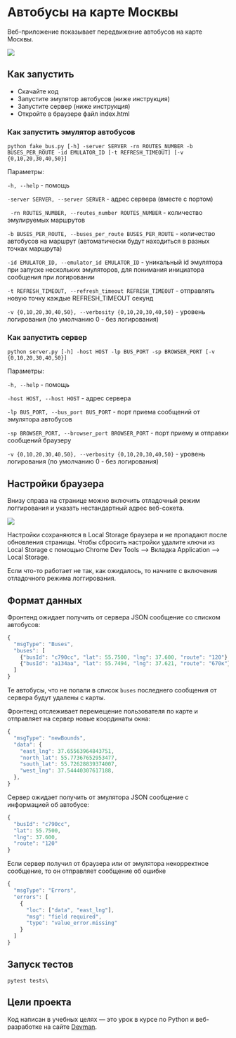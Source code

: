 # Автобусы на карте Москвы

Веб-приложение показывает передвижение автобусов на карте Москвы.

<img src="screenshots/buses.gif">

## Как запустить

- Скачайте код
- Запустите эмулятор автобусов (ниже инструкция)
- Запустите сервер (ниже инструкция)
- Откройте в браузере файл index.html

### Как запустить эмулятор автобусов

```shell
python fake_bus.py [-h] -server SERVER -rn ROUTES_NUMBER -b BUSES_PER_ROUTE -id EMULATOR_ID [-t REFRESH_TIMEOUT] [-v {0,10,20,30,40,50}]
```

Параметры:

`-h, --help` - помощь

`-server SERVER, --server SERVER` - адрес сервера (вместе с портом)

` -rn ROUTES_NUMBER, --routes_number ROUTES_NUMBER` - количество эмулируемых маршрутов

`-b BUSES_PER_ROUTE, --buses_per_route BUSES_PER_ROUTE` - количество автобусов на маршрут (автоматически будут находиться в разных точках маршрута)

`-id EMULATOR_ID, --emulator_id EMULATOR_ID` - уникальный id эмулятора при запуске нескольких эмуляторов, для понимания инициатора сообщения при логировании

`-t REFRESH_TIMEOUT, --refresh_timeout REFRESH_TIMEOUT` - отправлять новую точку каждые REFRESH_TIMEOUT секунд

`-v {0,10,20,30,40,50}, --verbosity {0,10,20,30,40,50}` - уровень логирования (по умолчанию 0 - без логирования)

### Как запустить сервер

```shell
python server.py [-h] -host HOST -lp BUS_PORT -sp BROWSER_PORT [-v {0,10,20,30,40,50}]
```

Параметры:

`-h, --help` - помощь

`-host HOST, --host HOST` - адрес сервера

`-lp BUS_PORT, --bus_port BUS_PORT` - порт приема сообщений от эмулятора автобусов

`-sp BROWSER_PORT, --browser_port BROWSER_PORT` - порт приему и отправки сообщений браузеру

`-v {0,10,20,30,40,50}, --verbosity {0,10,20,30,40,50}` - уровень логирования (по умолчанию 0 - без логирования)

## Настройки браузера

Внизу справа на странице можно включить отладочный режим логгирования и указать нестандартный адрес веб-сокета.

<img src="screenshots/settings.png">

Настройки сохраняются в Local Storage браузера и не пропадают после обновления страницы. Чтобы сбросить настройки удалите ключи из Local Storage с помощью Chrome Dev Tools —> Вкладка Application —> Local Storage.

Если что-то работает не так, как ожидалось, то начните с включения отладочного режима логгирования.

## Формат данных

Фронтенд ожидает получить от сервера JSON сообщение со списком автобусов:

```js
{
  "msgType": "Buses",
  "buses": [
    {"busId": "c790сс", "lat": 55.7500, "lng": 37.600, "route": "120"},
    {"busId": "a134aa", "lat": 55.7494, "lng": 37.621, "route": "670к"},
  ]
}
```

Те автобусы, что не попали в список `buses` последнего сообщения от сервера будут удалены с карты.

Фронтенд отслеживает перемещение пользователя по карте и отправляет на сервер новые координаты окна:

```js
{
  "msgType": "newBounds",
  "data": {
    "east_lng": 37.65563964843751,
    "north_lat": 55.77367652953477,
    "south_lat": 55.72628839374007,
    "west_lng": 37.54440307617188,
  },
}
```

Сервер ожидает получить от эмулятора JSON сообщение с информацией об автобусе:

```js
{
  "busId": "c790сс",
  "lat": 55.7500,
  "lng": 37.600,
  "route": "120"
}
```

Если сервер получил от браузера или от эмулятора некорректное сообщение, то он отправляет сообщение об ошибке

```js
{
  "msgType": "Errors",
  "errors": [
    {
      "loc": ["data", "east_lng"],
      "msg": "field required",
      "type": "value_error.missing"
    }
  ]
}
```

## Запуск тестов

```pytest tests\```

## Цели проекта

Код написан в учебных целях — это урок в курсе по Python и веб-разработке на сайте [Devman](https://dvmn.org).
